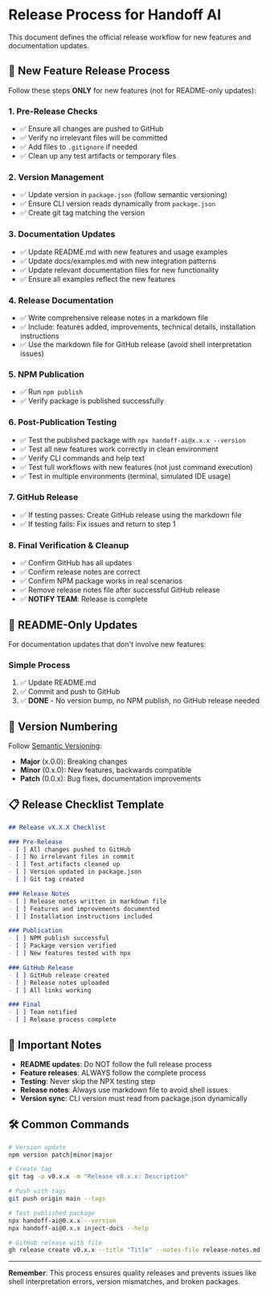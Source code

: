 # Release Process for Handoff AI

This document defines the official release workflow for new features and documentation updates.

## 🚀 New Feature Release Process

Follow these steps **ONLY** for new features (not for README-only updates):

### 1. Pre-Release Checks
- ✅ Ensure all changes are pushed to GitHub
- ✅ Verify no irrelevant files will be committed
- ✅ Add files to `.gitignore` if needed
- ✅ Clean up any test artifacts or temporary files

### 2. Version Management
- ✅ Update version in `package.json` (follow semantic versioning)
- ✅ Ensure CLI version reads dynamically from `package.json`
- ✅ Create git tag matching the version

### 3. Documentation Updates
- ✅ Update README.md with new features and usage examples
- ✅ Update docs/examples.md with new integration patterns
- ✅ Update relevant documentation files for new functionality
- ✅ Ensure all examples reflect the new features

### 4. Release Documentation
- ✅ Write comprehensive release notes in a markdown file
- ✅ Include: features added, improvements, technical details, installation instructions
- ✅ Use the markdown file for GitHub release (avoid shell interpretation issues)

### 5. NPM Publication
- ✅ Run `npm publish`
- ✅ Verify package is published successfully

### 6. Post-Publication Testing
- ✅ Test the published package with `npx handoff-ai@x.x.x --version`
- ✅ Test all new features work correctly in clean environment
- ✅ Verify CLI commands and help text
- ✅ Test full workflows with new features (not just command execution)
- ✅ Test in multiple environments (terminal, simulated IDE usage)

### 7. GitHub Release
- ✅ If testing passes: Create GitHub release using the markdown file
- ✅ If testing fails: Fix issues and return to step 1

### 8. Final Verification & Cleanup
- ✅ Confirm GitHub has all updates
- ✅ Confirm release notes are correct
- ✅ Confirm NPM package works in real scenarios
- ✅ Remove release notes file after successful GitHub release
- ✅ **NOTIFY TEAM**: Release is complete

## 📝 README-Only Updates

For documentation updates that don't involve new features:

### Simple Process
1. ✅ Update README.md
2. ✅ Commit and push to GitHub
3. ✅ **DONE** - No version bump, no NPM publish, no GitHub release needed

## 🔄 Version Numbering

Follow [Semantic Versioning](https://semver.org/):
- **Major** (x.0.0): Breaking changes
- **Minor** (0.x.0): New features, backwards compatible
- **Patch** (0.0.x): Bug fixes, documentation improvements

## 📋 Release Checklist Template

```markdown
## Release vX.X.X Checklist

### Pre-Release
- [ ] All changes pushed to GitHub
- [ ] No irrelevant files in commit
- [ ] Test artifacts cleaned up
- [ ] Version updated in package.json
- [ ] Git tag created

### Release Notes
- [ ] Release notes written in markdown file
- [ ] Features and improvements documented
- [ ] Installation instructions included

### Publication
- [ ] NPM publish successful
- [ ] Package version verified
- [ ] New features tested with npx

### GitHub Release
- [ ] GitHub release created
- [ ] Release notes uploaded
- [ ] All links working

### Final
- [ ] Team notified
- [ ] Release process complete
```

## 🚨 Important Notes

- **README updates**: Do NOT follow the full release process
- **Feature releases**: ALWAYS follow the complete process
- **Testing**: Never skip the NPX testing step
- **Release notes**: Always use markdown file to avoid shell issues
- **Version sync**: CLI version must read from package.json dynamically

## 🛠️ Common Commands

```bash
# Version update
npm version patch|minor|major

# Create tag
git tag -a v0.x.x -m "Release v0.x.x: Description"

# Push with tags
git push origin main --tags

# Test published package
npx handoff-ai@0.x.x --version
npx handoff-ai@0.x.x inject-docs --help

# GitHub release with file
gh release create v0.x.x --title "Title" --notes-file release-notes.md
```

---

**Remember**: This process ensures quality releases and prevents issues like shell interpretation errors, version mismatches, and broken packages.